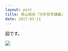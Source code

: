 ```yaml
---
layout: post
title: 青山拓央『分析哲学講義』
date: 2017-03-11
---
```


図です。

![]({{site.baseurl}}/images/2017-03-12.jpg)
